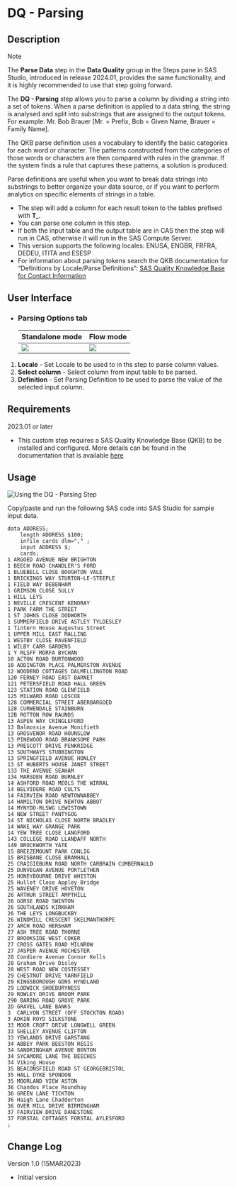 # DQ - Parsing

## Description

>[!NOTE]
>The **Parse Data** step in the **Data Quality** group in the Steps pane in SAS Studio, introduced in release 2024.01, provides the same functionality, and it is highly recommended to use that step going forward.

The **DQ - Parsing** step allows you to parse a column by dividing a string into a set of tokens. When a parse definition is applied to a data string, the string is analysed and split into substrings that are assigned to the output tokens. For example: Mr. Bob Brauer [Mr. = Prefix, Bob = Given Name, Brauer = Family Name]. 

The QKB parse definition uses a vocabulary to identify the basic categories for each word or character. The patterns constructed from the categories of those words or characters are then compared with rules in the grammar. If the system finds a rule that captures these patterns, a solution is produced.

Parse definitions are useful when you want to break data strings into substrings to better organize your data source, or if you want to perform analytics on specific elements of strings in a table.

  * The step will add a column for each result token to the tables prefixed with **T_**.
  * You can parse one column in this step.
  * If both the input table and the output table are in CAS then the step will run in CAS, otherwise it will run in the SAS Compute Server.  
  * This version supports the following locales: ENUSA, ENGBR, FRFRA, DEDEU, ITITA and ESESP
  * For information about parsing tokens search the QKB documentation for “Definitions by Locale/Parse Definitions”: [SAS Quality Knowledge Base for Contact Information](https://support.sas.com/documentation/onlinedoc/qkb/32/QKBCI32/Help/qkb-help.html)

## User Interface  

* ### Parsing Options tab ###

   | Standalone mode | Flow mode |
   | --- | --- |                  
   | ![](img/dqParsing_Standalone.png) | ![](img/dqParsing_Flow.png) |
1. **Locale** - Set Locale to be used to in ths step to parse column values.  
2. **Select column** - Select column from input table to be parsed.  
3. **Definition** - Set Parsing Definition to be used to parse the value of the selected input column. 

## Requirements  
2023.01 or later  
* This custom step requires a SAS Quality Knowledge Base (QKB) to be installed and configured. More details can be found in the documentation that is available [here](https://support.sas.com/en/software/quality-knowledge-base-support.html) 

## Usage  
![Using the DQ - Parsing Step](img/dqParsing.gif)

Copy/paste and run the following SAS code into SAS Studio for sample input data.
```sas
data ADDRESS;
    length ADDRESS $100;
    infile cards dlm="," ;
    input ADDRESS $;
    cards;
1 ARGOED AVENUE NEW BRIGHTON
1 BEECH ROAD CHANDLER'S FORD
1 BLUEBELL CLOSE BOUGHTON VALE
1 BRICKINGS WAY STURTON-LE-STEEPLE
1 FIELD WAY DEBENHAM
1 GRIMSON CLOSE SULLY
1 HILL LEYS
1 NEVILLE CRESCENT KENDRAY
1 PARK FARM THE STREET
1 ST JOHNS CLOSE DODWORTH
1 SUMMERFIELD DRIVE ASTLEY TYLDESLEY
1 Tintern House Augustus Street
1 UPPER MILL EAST MALLING
1 WESTBY CLOSE RAVENFIELD
1 WILBY CARR GARDENS
1 Y RLSFF MORFA BYCHAN
10 ACTON ROAD BURTONWOOD
10 ADDINGTON PLACE PALMERSTON AVENUE
12 WOODEND COTTAGES DALMELLINGTON ROAD
120 FERNEY ROAD EAST BARNET
121 PETERSFIELD ROAD HALL GREEN
123 STATION ROAD GLENFIELD
125 MILWARD ROAD LOSCOE
128 COMMERCIAL STREET ABERBARGOED
128 CURWENDALE STAINBURN
12B ROTTON ROW RAUNDS
13 ASPEN WAY CRINGLEFORD
13 Balmossie Avenue Monifieth
13 GROSVENOR ROAD HOUNSLOW
13 PINEWOOD ROAD BRANKSOME PARK
13 PRESCOTT DRIVE PENKRIDGE
13 SOUTHWAYS STUBBINGTON
13 SPRINGFIELD AVENUE HONLEY
13 ST HUBERTS HOUSE JANET STREET
133 THE AVENUE SEAHAM
134 MARSDEN ROAD BURNLEY
14 ASHFORD ROAD MEOLS THE WIRRAL
14 BELVIDERE ROAD CULTS
14 FAIRVIEW ROAD NEWTOWNABBEY
14 HAMILTON DRIVE NEWTON ABBOT
14 MYNYDD-RLSWG LEWISTOWN
14 NEW STREET PANTYGOG
14 ST NICHOLAS CLOSE NORTH BRADLEY
14 WAKE WAY GRANGE PARK
14 YEW TREE CLOSE LANGFORD
143 COLLEGE ROAD LLANDAFF NORTH
149 BROCKWORTH YATE
15 BREEZEMOUNT PARK CONLIG
15 BRISBANE CLOSE BRAMHALL
25 CRAIGIEBURN ROAD NORTH CARBRAIN CUMBERNAULD
25 DUNVEGAN AVENUE PORTLETHEN
25 HONEYBOURNE DRIVE WHISTON
25 Hullet Close Appley Bridge
25 WAVENEY DRIVE HOVETON
26 ARTHUR STREET AMPTHILL
26 GORSE ROAD SWINTON
26 SOUTHLANDS KIRKHAM
26 THE LEYS LONGBUCKBY
26 WINDMILL CRESCENT SKELMANTHORPE
27 ARCH ROAD HERSHAM
27 ASH TREE ROAD THORNE
27 BROOKSIDE WEST COKER
27 CROSS GATES ROAD MILNROW
27 JASPER AVENUE ROCHESTER
28 Condiere Avenue Connor Kells
28 Graham Drive Disley
28 WEST ROAD NEW COSTESSEY
29 CHESTNUT DRIVE YARNFIELD
29 KINGSBOROUGH GDNS HYNDLAND
29 LODWICK SHOEBURYNESS
29 ROWLEY DRIVE BROOM PARK
290 BARING ROAD GROVE PARK
2D GRAVEL LANE BANKS
3  CARLYON STREET (OFF STOCKTON ROAD)
3 ADKIN ROYD SILKSTONE
33 MOOR CROFT DRIVE LONGWELL GREEN
33 SHELLEY AVENUE CLIFTON
33 YEWLANDS DRIVE GARSTANG
34 ABBEY PARK BEESTON REGIS
34 SANDRINGHAM AVENUE BENTON
34 SYCAMORE LANE THE BEECHES
34 Viking House
35 BEACONSFIELD ROAD ST GEORGEBRISTOL
35 HALL DYKE SPONDON
35 MOORLAND VIEW ASTON
36 Chandos Place Roundhay
36 GREEN LANE TICKTON
36 Haigh Lane Chadderton
36 OVER MILL DRIVE BIRMINGHAM
37 FAIRVIEW DRIVE DANESTONE
37 FORSTAL COTTAGES FORSTAL AYLESFORD
;
```
## Change Log  
Version 1.0 (15MAR2023)
 * Initial version 
